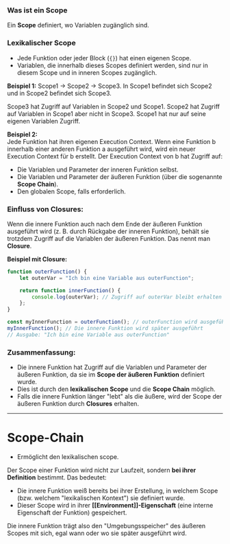 
### Was ist ein Scope

Ein **Scope** definiert, wo Variablen zugänglich sind.

### Lexikalischer Scope

- Jede Funktion oder jeder Block (`{}`) hat einen eigenen Scope.
- Variablen, die innerhalb dieses Scopes definiert werden, sind nur in diesem Scope und in inneren Scopes zugänglich.

**Beispiel 1:**
Scope1 -> Scope2 -> Scope3.
In Scope1 befindet sich Scope2 und in Scope2 befindet sich Scope3.

Scope3 hat Zugriff auf Variablen in Scope2 und Scope1.
Scope2 hat Zugriff auf Variablen in Scope1 aber nicht in Scope3.
Scope1 hat nur auf seine eigenen Variablen Zugriff.


**Beispiel 2:**  
Jede Funktion hat ihren eigenen Execution Context. Wenn eine Funktion b innerhalb einer anderen Funktion a ausgeführt wird, wird ein neuer Execution Context für b erstellt. Der Execution Context von b hat Zugriff auf:

- Die Variablen und Parameter der inneren Funktion selbst.
- Die Variablen und Parameter der äußeren Funktion (über die sogenannte **Scope Chain**).
- Den globalen Scope, falls erforderlich.

### **Einfluss von Closures:**

Wenn die innere Funktion auch nach dem Ende der äußeren Funktion ausgeführt wird (z. B. durch Rückgabe der inneren Funktion), behält sie trotzdem Zugriff auf die Variablen der äußeren Funktion. Das nennt man **Closure**.

**Beispiel mit Closure:**
```javascript
function outerFunction() {
    let outerVar = "Ich bin eine Variable aus outerFunction";

    return function innerFunction() {
        console.log(outerVar); // Zugriff auf outerVar bleibt erhalten
    };
}

const myInnerFunction = outerFunction(); // outerFunction wird ausgeführt
myInnerFunction(); // Die innere Funktion wird später ausgeführt
// Ausgabe: "Ich bin eine Variable aus outerFunction"

```

### **Zusammenfassung:**

- Die innere Funktion hat Zugriff auf die Variablen und Parameter der äußeren Funktion, da sie im **Scope der äußeren Funktion** definiert wurde.
- Dies ist durch den **lexikalischen Scope** und die **Scope Chain** möglich.
- Falls die innere Funktion länger "lebt" als die äußere, wird der Scope der äußeren Funktion durch **Closures** erhalten.

---

# Scope-Chain

- Ermöglicht den lexikalischen scope.

Der Scope einer Funktion wird nicht zur Laufzeit, sondern **bei ihrer Definition** bestimmt. Das bedeutet:

- Die innere Funktion weiß bereits bei ihrer Erstellung, in welchem Scope (bzw. welchem "lexikalischen Kontext") sie definiert wurde.
- Dieser Scope wird in ihrer **[[Environment]]-Eigenschaft** (eine interne Eigenschaft der Funktion) gespeichert.

Die innere Funktion trägt also den "Umgebungsspeicher" des äußeren Scopes mit sich, egal wann oder wo sie später ausgeführt wird.